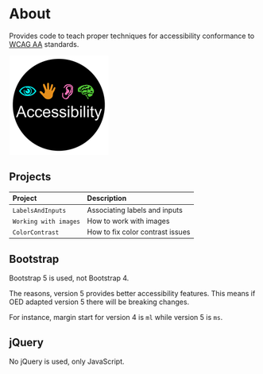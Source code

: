 # About

Provides code to teach proper techniques for accessibility conformance to [WCAG AA](https://www.w3.org/WAI/WCAG2AA-Conformance) standards.

![Accessibility1](assets/Accessibility1.png)


## Projects

| Project  | Description |
| :------------- | :------------- |
| `LabelsAndInputs`  | Associating labels and inputs  |
| `Working with images`  | How to work with images  |
| `ColorContrast`  | How to fix color contrast issues  |

## Bootstrap

Bootstrap 5 is used, not Bootstrap 4.

The reasons, version 5 provides better accessibility features. This means if OED adapted version 5 there will be breaking changes. 

For instance, margin start for version 4 is `ml` while version 5 is `ms`.

## jQuery

No jQuery is used, only JavaScript.